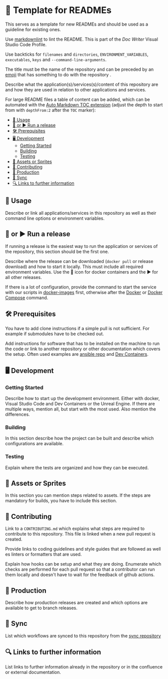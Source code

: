 # :blue_book: Template for READMEs

This serves as a template for new READMEs and should be used as a guideline for existing ones.

Use [markdownlint](https://marketplace.visualstudio.com/items?itemName=DavidAnson.vscode-markdownlint) to lint the README. This is part of the *Doc Writer* Visual Studio Code Profile.

Use backticks for `filenames` and `directories`, `ENVIRONMENT_VARIABLES`, `executables`, `keys` and `--command-line-arguments`.

The title must be the name of the repository and can be preceded by an [emoji](https://github.com/ikatyang/emoji-cheat-sheet/blob/master/README.md) that has something to do with the repository .

Describe what the application(s)/services(s)/content of this repository are and how they are used in relation to other applications and services.

For large README files a table of content can be added, which can be automated with the [Auto Markdown TOC extension](https://marketplace.visualstudio.com/items?itemName=huntertran.auto-markdown-toc) (adjust the depth to start from with `depthFrom:2` after the `TOC` marker):

<!-- TOC depthfrom:2 -->

- [:blue_book: Usage](#blue_book-usage)
- [:whale: or :arrow_forward: Run a release](#whale-or-arrow_forward-run-a-release)
- [:hammer_and_wrench: Prerequisites](#hammer_and_wrench-prerequisites)
- [:desktop_computer: Development](#desktop_computer-development)
    - [Getting Started](#getting-started)
    - [Building](#building)
    - [Testing](#testing)
- [:art: Assets or Sprites](#art-assets-or-sprites)
- [:handshake: Contributing](#handshake-contributing)
- [:rocket: Production](#rocket-production)
- [:arrows_counterclockwise: Sync](#arrows_counterclockwise-sync)
- [:mag: Links to further information](#mag-links-to-further-information)

<!-- /TOC -->

## :blue_book: Usage

Describe or link all applications/services in this repository as well as their command line options or environment variables.

## :whale: or :arrow_forward: Run a release

If running a release is the easiest way to run the application or services of the repository, this section should be the first one.

Describe where the release can be downloaded (`docker pull` or release download) and how to start it locally. This must include all required environment variables. Use the :whale: icon for docker containers and the :arrow_forward: for all other releases.

If there is a lot of configuration, provide the command to start the service with our scripts in [docker-images](https://github.com/skillslab/docker-images) first, otherwise after the [Docker](https://www.docker.com/) or [Docker Compose](https://docs.docker.com/compose/) command.

## :hammer_and_wrench: Prerequisites

You have to add clone instructions if a simple pull is not sufficient. For example if submodules have to be checked out.

Add instructions for software that has to be installed on the machine to run the code or link to another repository or other documentation which covers the setup. Often used examples are [ansible repo](https://github.com/skillslab/ansible) and [Dev Containers](https://code.visualstudio.com/docs/devcontainers/containers).

## :desktop_computer: Development

### Getting Started

Describe how to start up the development environment. Either with docker, Visual Studio Code and Dev Containers or the Unreal Engine. If there are multiple ways, mention all, but start with the most used. Also mention the differences.

### Building

In this section describe how the project can be built and describe which configurations are available.

### Testing

Explain where the tests are organized and how they can be executed.

## :art: Assets or Sprites

In this section you can mention steps related to assets. If the steps are mandatory for builds, you have to include this section.

## :handshake: Contributing

Link to a `CONTRIBUTING.md` which explains what steps are required to contribute to this repository. This file is linked when a new pull request is created.

Provide links to coding guidelines and style guides that are followed as well es linters or formatters that are used.

Explain how hooks can be setup and what they are doing. Enumerate which checks are performed for each pull request so that a contributor can run them locally and doesn't have to wait for the feedback of github actions.

## :rocket: Production

Describe how production releases are created and which options are available to get to branch releases.

## :arrows_counterclockwise: Sync

List which workflows are synced to this repository from the [sync repository](https://github.com/skillslab/sync)

## :mag: Links to further information

List links to further information already in the repository or in the confluence or external documentation.
